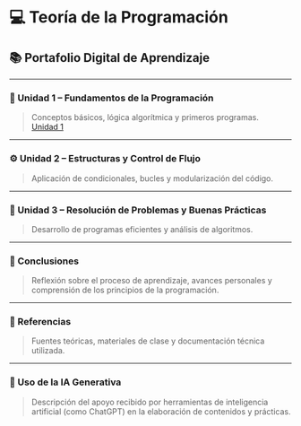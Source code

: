 # 💻 Teoría de la Programación  
## 📚 Portafolio Digital de Aprendizaje  

---

### 🧩 Unidad 1 – Fundamentos de la Programación  
> Conceptos básicos, lógica algorítmica y primeros programas.  
[Unidad 1](Unidad1.md)

---

### ⚙️ Unidad 2 – Estructuras y Control de Flujo  
> Aplicación de condicionales, bucles y modularización del código.  

---

### 🧠 Unidad 3 – Resolución de Problemas y Buenas Prácticas  
> Desarrollo de programas eficientes y análisis de algoritmos.  

---

### 📝 Conclusiones  
> Reflexión sobre el proceso de aprendizaje, avances personales y comprensión de los principios de la programación.  

---

### 📖 Referencias  
> Fuentes teóricas, materiales de clase y documentación técnica utilizada.  

---

### 🤖 Uso de la IA Generativa  
> Descripción del apoyo recibido por herramientas de inteligencia artificial (como ChatGPT) en la elaboración de contenidos y prácticas.  
